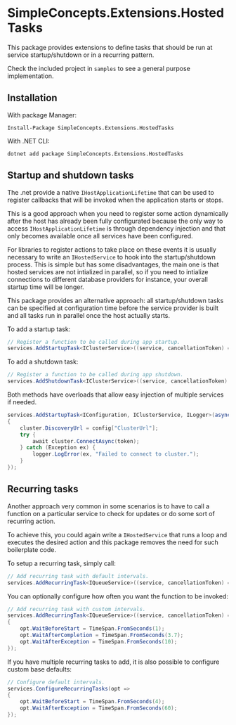 # SimpleConcepts.Extensions.HostedTasks

This package provides extensions to define tasks that should be run at service startup/shutdown or in a recurring pattern.

Check the included project in `samples` to see a general purpose implementation.

## Installation

With package Manager:
```
Install-Package SimpleConcepts.Extensions.HostedTasks
```

With .NET CLI:
```
dotnet add package SimpleConcepts.Extensions.HostedTasks
```

## Startup and shutdown tasks

The .net provide a native `IHostApplicationLifetime` that can be used to register callbacks that will be invoked when the application starts or stops.

This is a good approach when you need to register some action dynamically after the host has already been fully configurated because the only way to access `IHostApplicationLifetime` is through dependency injection and that only becomes available once all services have been configured.

For libraries to register actions to take place on these events it is usually necessary to write an `IHostedService` to hook into the startup/shutdown process. This is simple but has some disadvantages, the main one is that hosted services are not intialized in parallel, so if you need to intialize connections to different database providers for instance, your overall startup time will be longer.

This package provides an alternative approach: all startup/shutdown tasks can be specified at configuration time before the service provider is built and all tasks run in parallel once the host actually starts.

To add a startup task:

```csharp
// Register a function to be called during app startup.
services.AddStartupTask<IClusterService>((service, cancellationToken) => service.DiscoverNodesAsync(cancellationToken));
```

To add a shutdown task:

```csharp
// Register a function to be called during app shutdown.
services.AddShutdownTask<IClusterService>((service, cancellationToken) => service.DisconnectAsync(cancellationToken));
```

Both methods have overloads that allow easy injection of multiple services if needed.

```csharp
services.AddStartupTask<IConfiguration, IClusterService, ILogger>(async (config, cluster, logger, token) =>
{
    cluster.DiscoveryUrl = config["ClusterUrl"];
    try {
        await cluster.ConnectAsync(token);
    } catch (Exception ex) {
        logger.LogError(ex, "Failed to connect to cluster.");
    }
});
```

## Recurring tasks

Another approach very common in some scenarios is to have to call a function on a particular service to check for updates or do some sort of recurring action.

To achieve this, you could again write a `IHostedService` that runs a loop and executes the desired action and this package removes the need for such boilerplate code.

To setup a recurring task, simply call:

```csharp
// Add recurring task with default intervals.
services.AddRecurringTask<IQueueService>((service, cancellationToken) => service.CheckQueueAsync(cancellationToken));
```

You can optionally configure how often you want the function to be invoked:

```csharp
// Add recurring task with custom intervals.
services.AddRecurringTask<IQueueService>((service, cancellationToken) => service.CheckQueueAsync(cancellationToken), opt =>
{
    opt.WaitBeforeStart = TimeSpan.FromSeconds(1);
    opt.WaitAfterCompletion = TimeSpan.FromSeconds(3.7);
    opt.WaitAfterException = TimeSpan.FromSeconds(10);
});
```

If you have multiple recurring tasks to add, it is also possible to configure custom base defaults:

```csharp
// Configure default intervals.
services.ConfigureRecurringTasks(opt =>
{
    opt.WaitBeforeStart = TimeSpan.FromSeconds(4);
    opt.WaitAfterException = TimeSpan.FromSeconds(60);
});
```
